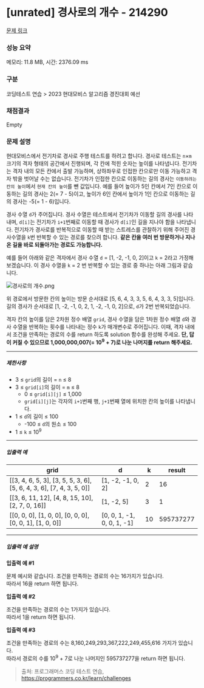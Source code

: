 # [unrated] 경사로의 개수 - 214290 

[문제 링크](https://school.programmers.co.kr/learn/courses/30/lessons/214290) 

### 성능 요약

메모리: 11.8 MB, 시간: 2376.09 ms

### 구분

코딩테스트 연습 > 2023 현대모비스 알고리즘 경진대회 예선

### 채점결과

Empty

### 문제 설명

<p>현대모비스에서 전기차로 경사로 주행 테스트를 하려고 합니다. 경사로 테스트는 <code>n</code>×<code>m</code> 크기의 격자 형태의 공간에서 진행되며, 각 칸에 적힌 숫자는 높이를 나타냅니다. 전기차는 격자 내의 모든 칸에서 출발 가능하며, 상하좌우로 인접한 칸으로만 이동 가능하고 격자 밖을 벗어날 수는 없습니다. 전기차가 인접한 칸으로 이동하는 길의 경사는 <code>이동하려는 칸의 높이</code>에서 <code>현재 칸의 높이</code>를 뺀 값입니다. 예를 들어 높이가 5인 칸에서 7인 칸으로 이동하는 길의 경사는 2(= 7 - 5)이고, 높이가 6인 칸에서 높이가 1인 칸으로 이동하는 길의 경사는 -5(= 1 - 6)입니다. </p>

<p>경사 수열 <code>d</code>가 주어집니다. 경사 수열은 테스트에서 전기차가 이동할 길의 경사를 나타내며, <code>d[i]</code>는 전기차가 <code>i+1</code>번째로 이동할 때 경사가 <code>d[i]</code>인 길을 지나야 함을 나타냅니다. 전기차가 경사로를 반복적으로 이동할 때 받는 스트레스를 관찰하기 위해 주어진 경사수열을 <code>k</code>번 반복할 수 있는 경로를 찾으려 합니다. <strong>같은 칸을 여러 번 방문하거나 지나온 길을 바로 되돌아가는 경로도 가능합니다.</strong></p>

<p>예를 들어 아래와 같은 격자에서 경사 수열 <code>d</code> = [1, -2, -1, 0, 2]이고 <code>k</code> = 2라고 가정해 보겠습니다. 이 경사 수열을 <code>k</code> = 2 번 반복할 수 있는 경로 중 하나는 아래 그림과 같습니다.</p>

<p><img src="https://grepp-programmers.s3.ap-northeast-2.amazonaws.com/files/production/fab2ada8-1f2b-4472-9e2b-6caf2669539c/%E1%84%80%E1%85%A7%E1%86%BC%E1%84%89%E1%85%A1%E1%84%85%E1%85%A9%E1%84%8B%E1%85%B4%20%E1%84%80%E1%85%A2%E1%84%89%E1%85%AE.png" title="" alt="경사로의 개수.png"></p>

<p>위 경로에서 방문한 칸의 높이는 방문 순서대로 [5, 6, 4, 3, 3, 5, 6, 4, 3, 3, 5]입니다. 길의 경사가 순서대로 [1, -2, -1, 0, 2, 1, -2, -1, 0, 2]으로, <code>d</code>가 2번 반복되었습니다.</p>

<p>격자 칸의 높이를 담은 2차원 정수 배열 <code>grid</code>, 경사 수열을 담은 1차원 정수 배열 <code>d</code>와 경사 수열을 반복하는 횟수를 나타내는 정수 <code>k</code>가 매개변수로 주어집니다. 이때, 격자 내에서 조건을 만족하는 경로의 수를 return 하도록 solution 함수를 완성해 주세요. <strong>단, 답이 커질 수 있으므로 1,000,000,007(= 10<sup>9</sup> + 7)로 나눈 나머지를 return 해주세요.</strong></p>

<hr>

<h5>제한사항</h5>

<ul>
<li>3 ≤ <code>grid</code>의 길이 = <code>n</code> ≤ 8</li>
<li>3 ≤ <code>grid[i]</code>의 길이 = <code>m</code> ≤ 8

<ul>
<li>0 ≤ <code>grid[i][j]</code> ≤ 1,000</li>
<li><code>grid[i][j]</code>는 각자의 <code>i+1</code>번째 행, <code>j+1</code>번째 열에 위치한 칸의 높이를 나타냅니다.</li>
</ul></li>
<li>1 ≤ <code>d</code>의 길이 ≤ 100

<ul>
<li>-100 ≤ <code>d</code>의 원소 ≤ 100</li>
</ul></li>
<li>1 ≤ <code>k</code> ≤ 10<sup>9</sup></li>
</ul>

<hr>

<h5>입출력 예</h5>
<table class="table">
        <thead><tr>
<th>grid</th>
<th>d</th>
<th>k</th>
<th>result</th>
</tr>
</thead>
        <tbody><tr>
<td>[[3, 4, 6, 5, 3], [3, 5, 5, 3, 6], [5, 6, 4, 3, 6], [7, 4, 3, 5, 0]]</td>
<td>[1, -2, -1, 0, 2]</td>
<td>2</td>
<td>16</td>
</tr>
<tr>
<td>[[3, 6, 11, 12], [4, 8, 15, 10], [2, 7, 0, 16]]</td>
<td>[1, -2, 5]</td>
<td>3</td>
<td>1</td>
</tr>
<tr>
<td>[[0, 0, 0], [1, 0, 0], [0, 0, 0], [0, 0, 1], [1, 0, 0]]</td>
<td>[0, 0, 1, -1, 0, 0, 1, -1]</td>
<td>10</td>
<td>595737277</td>
</tr>
</tbody>
      </table>
<hr>

<h5>입출력 예 설명</h5>

<p><strong>입출력 예 #1</strong></p>

<p>문제 예시와 같습니다. 조건을 만족하는 경로의 수는 16가지가 있습니다.<br>
따라서 16을 return 하면 됩니다.</p>

<p><strong>입출력 예 #2</strong></p>

<p>조건을 만족하는 경로의 수는 1가지가 있습니다.<br>
따라서 1을 return 하면 됩니다.</p>

<p><strong>입출력 예 #3</strong></p>

<p>조건을 만족하는 경로의 수는 8,160,249,293,367,222,249,455,616 가지가 있습니다.<br>
따라서 경로의 수를 10<sup>9</sup> + 7로 나눈 나머지인 595737277을 return 하면 됩니다.</p>


> 출처: 프로그래머스 코딩 테스트 연습, https://programmers.co.kr/learn/challenges